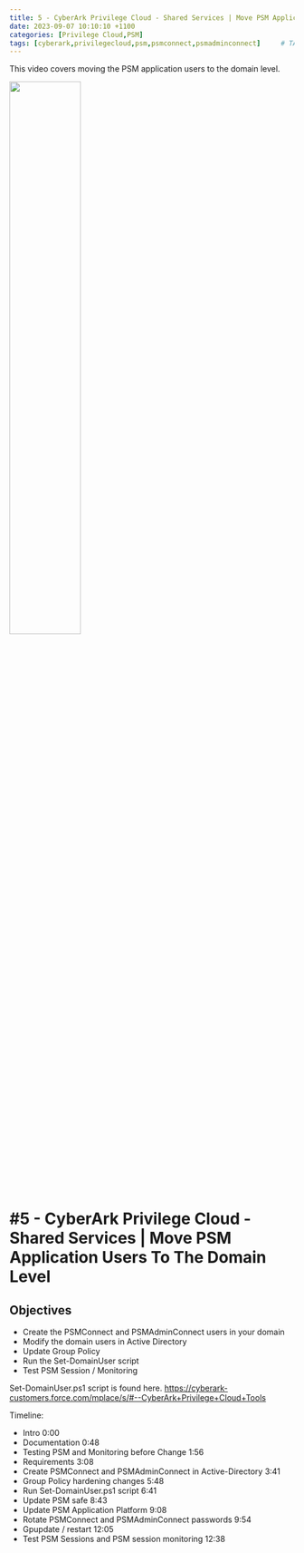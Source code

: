 ```yaml
---
title: 5 - CyberArk Privilege Cloud - Shared Services | Move PSM Application Users To The Domain Level
date: 2023-09-07 10:10:10 +1100
categories: [Privilege Cloud,PSM]
tags: [cyberark,privilegecloud,psm,psmconnect,psmadminconnect]     # TAG names should always be lowercase
---
```


This video covers moving the PSM application users to the domain level.

[<img src="https://i.ytimg.com/vi/sxT60oX7bYQ/maxresdefault.jpg" width="50%">](https://www.youtube.com/watch?v=sxT60oX7bYQ)

# #5 - CyberArk Privilege Cloud - Shared Services | Move PSM Application Users To The Domain Level

## Objectives
- Create the PSMConnect and PSMAdminConnect users in your domain
- Modify the domain users in Active Directory
- Update Group Policy
- Run the Set-DomainUser script
- Test PSM Session / Monitoring

Set-DomainUser.ps1 script is found here.
https://cyberark-customers.force.com/mplace/s/#--CyberArk+Privilege+Cloud+Tools

Timeline:
- Intro 0:00
- Documentation 0:48
- Testing PSM and Monitoring before Change 1:56
- Requirements 3:08
- Create PSMConnect and PSMAdminConnect in Active-Directory 3:41
- Group Policy hardening changes 5:48
- Run Set-DomainUser.ps1 script 6:41
- Update PSM safe 8:43
- Update PSM Application Platform 9:08
- Rotate PSMConnect and PSMAdminConnect passwords 9:54
- Gpupdate / restart 12:05
- Test PSM Sessions and PSM session monitoring 12:38